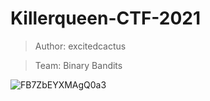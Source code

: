 # Killerqueen-CTF-2021

> Author: excitedcactus


> Team: Binary Bandits


![FB7ZbEYXMAgQ0a3](https://user-images.githubusercontent.com/56489087/139606529-22a99078-5126-4ff4-bf3a-0746938d7346.png)
